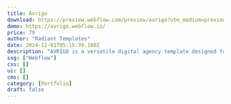 ```yaml
---
title: Avrigo
download: https://preview.webflow.com/preview/avrigo?utm_medium=preview_link&utm_source=designer&utm_content=avrigo&preview=83195ac435a947928305997a14d2d006&workflow=preview
demo: https://avrigo.webflow.io/
price: 79
author: "Radiant Templates"
date: 2024-12-01T05:15:39.180Z
description: "AVRIGO is a versatile digital agency template designed for creative businesses. Perfect for your agency's services. It features a compact design with responsive layout. Ideal for agencies focused on web design, branding, and marketing."
ssg: ["Webflow"]
css: []
ui: []
cms: []
category: [Portfolio]
draft: false
---
```

